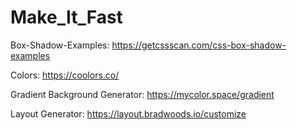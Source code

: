 # Make_It_Fast
Box-Shadow-Examples: https://getcssscan.com/css-box-shadow-examples

Colors: https://coolors.co/

Gradient Background Generator: https://mycolor.space/gradient

Layout Generator: https://layout.bradwoods.io/customize
